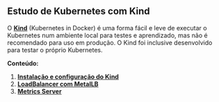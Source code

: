 ## Estudo de Kubernetes com Kind

O [**Kind**](https://kind.sigs.k8s.io/) (Kubernetes in Docker) é uma forma fácil e leve de executar o Kubernetes num ambiente local para testes e aprendizado, mas não é recomendado para uso em produção. O Kind foi inclusive desenvolvido para testar o próprio Kubernetes.

**Conteúdo:**

01. [**Instalação e configuração do Kind**](content/kind/README.md)
02. [**LoadBalancer com MetalLB**](content/metallb/README.md)
03. [**Metrics Server**](content/metrics-server/README.md)